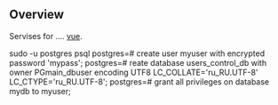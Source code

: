 ## Overview

Servises for ....
[vue](https://github.com/vuejs/vue).

sudo -u postgres psql
postgres=# create user myuser with encrypted password 'mypass';
postgres=# reate database users_control_db with owner PGmain_dbuser encoding UTF8 LC_COLLATE='ru_RU.UTF-8' LC_CTYPE='ru_RU.UTF-8';
postgres=# grant all privileges on database mydb to myuser;